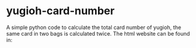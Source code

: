 # yugioh-card-number
A simple python code to calculate the total card number of yugioh, the same card in two bags is calculated twice.
The html website can be found in: 
